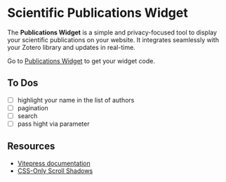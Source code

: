 # Scientific Publications Widget

The **Publications Widget** is a simple and privacy-focused tool to display your scientific publications on your website. It integrates seamlessly with your Zotero library and updates in real-time.

Go to [Publications Widget](https://pub-get.ch/) to get your widget code.

## To Dos

- [ ] highlight your name in the list of authors
- [ ] pagination 
- [ ] search
- [ ] pass hight via parameter 

## Resources

- [Vitepress documentation](https://vitepress.dev/)
- [CSS-Only Scroll Shadows](https://codepen.io/chriscoyier/pen/YzXBYvL)
